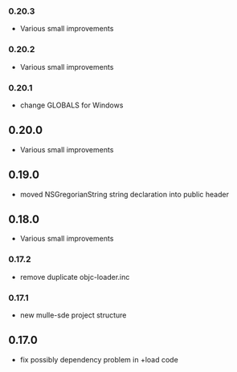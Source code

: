 ### 0.20.3

* Various small improvements

### 0.20.2

* Various small improvements

### 0.20.1

* change GLOBALS for Windows

## 0.20.0

* Various small improvements


## 0.19.0

* moved NSGregorianString string declaration into public header


## 0.18.0

* Various small improvements


### 0.17.2

* remove duplicate objc-loader.inc

### 0.17.1

* new mulle-sde project structure

## 0.17.0

* fix possibly dependency problem in +load code
